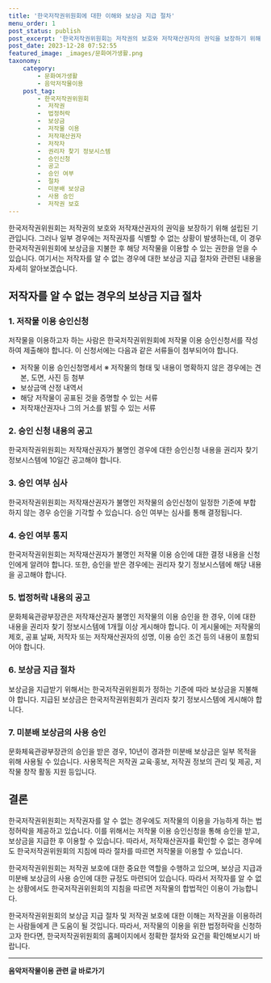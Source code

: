 ```yaml
---
title: '한국저작권위원회에 대한 이해와 보상금 지급 절차'
menu_order: 1
post_status: publish
post_excerpt: '한국저작권위원회는 저작권의 보호와 저작재산권자의 권익을 보장하기 위해 설립된 기관입니다. 그러나 일부 경우에는 저작권자를 식별할 수 없는 상황이 발생하는데, 이 경우 한국저작권위원회에 보상금을 지불한 후 해당 저작물을 이용할 수 있는 권한을 얻을 수 있습니다. 여기서는 저작자를 알 수 없는 경우에 대한 보상금 지급 절차와 관련된 내용을 자세히 알아보겠습니다.'
post_date: 2023-12-28 07:52:55
featured_image: _images/문화여가생활.png
taxonomy:
    category:
        - 문화여가생활
        - 음악저작물이용
    post_tag:
        - 한국저작권위원회
        -  저작권
        -  법정허락
        -  보상금
        -  저작물 이용
        -  저작재산권자
        -  저작자
        -  권리자 찾기 정보시스템
        -  승인신청
        -  공고
        -  승인 여부
        -  절차
        -  미분배 보상금
        -  사용 승인
        -  저작권 보호
---
```



한국저작권위원회는 저작권의 보호와 저작재산권자의 권익을 보장하기 위해 설립된 기관입니다. 그러나 일부 경우에는 저작권자를 식별할 수 없는 상황이 발생하는데, 이 경우 한국저작권위원회에 보상금을 지불한 후 해당 저작물을 이용할 수 있는 권한을 얻을 수 있습니다. 여기서는 저작자를 알 수 없는 경우에 대한 보상금 지급 절차와 관련된 내용을 자세히 알아보겠습니다.

## 저작자를 알 수 없는 경우의 보상금 지급 절차

### 1. 저작물 이용 승인신청

저작물을 이용하고자 하는 사람은 한국저작권위원회에 저작물 이용 승인신청서를 작성하여 제출해야 합니다. 이 신청서에는 다음과 같은 서류들이 첨부되어야 합니다.

- 저작물 이용 승인신청명세서
  ※ 저작물의 형태 및 내용이 명확하지 않은 경우에는 견본, 도면, 사진 등 첨부
- 보상금액 산정 내역서
- 해당 저작물이 공표된 것을 증명할 수 있는 서류
- 저작재산권자나 그의 거소를 밝힐 수 있는 서류

### 2. 승인 신청 내용의 공고

한국저작권위원회는 저작재산권자가 불명인 경우에 대한 승인신청 내용을 권리자 찾기 정보시스템에 10일간 공고해야 합니다.

### 3. 승인 여부 심사

한국저작권위원회는 저작재산권자가 불명인 저작물의 승인신청이 일정한 기준에 부합하지 않는 경우 승인을 기각할 수 있습니다. 승인 여부는 심사를 통해 결정됩니다.

### 4. 승인 여부 통지

한국저작권위원회는 저작재산권자가 불명인 저작물 이용 승인에 대한 결정 내용을 신청인에게 알려야 합니다. 또한, 승인을 받은 경우에는 권리자 찾기 정보시스템에 해당 내용을 공고해야 합니다.

### 5. 법정허락 내용의 공고

문화체육관광부장관은 저작재산권자 불명인 저작물의 이용 승인을 한 경우, 이에 대한 내용을 권리자 찾기 정보시스템에 1개월 이상 게시해야 합니다. 이 게시물에는 저작물의 제호, 공표 날짜, 저작자 또는 저작재산권자의 성명, 이용 승인 조건 등의 내용이 포함되어야 합니다.

### 6. 보상금 지급 절차

보상금을 지급받기 위해서는 한국저작권위원회가 정하는 기준에 따라 보상금을 지불해야 합니다. 지급된 보상금은 한국저작권위원회가 권리자 찾기 정보시스템에 게시해야 합니다.

### 7. 미분배 보상금의 사용 승인

문화체육관광부장관의 승인을 받은 경우, 10년이 경과한 미분배 보상금은 일부 목적을 위해 사용될 수 있습니다. 사용목적은 저작권 교육·홍보, 저작권 정보의 관리 및 제공, 저작물 창작 활동 지원 등입니다.

## 결론

한국저작권위원회는 저작권자를 알 수 없는 경우에도 저작물의 이용을 가능하게 하는 법정허락을 제공하고 있습니다. 이를 위해서는 저작물 이용 승인신청을 통해 승인을 받고, 보상금을 지급한 후 이용할 수 있습니다. 따라서, 저작재산권자를 확인할 수 없는 경우에도 한국저작권위원회의 지침에 따라 절차를 따르면 저작물을 이용할 수 있습니다.

한국저작권위원회는 저작권 보호에 대한 중요한 역할을 수행하고 있으며, 보상금 지급과 미분배 보상금의 사용 승인에 대한 규정도 마련되어 있습니다. 따라서 저작자를 알 수 없는 상황에서도 한국저작권위원회의 지침을 따르면 저작물의 합법적인 이용이 가능합니다.

한국저작권위원회의 보상금 지급 절차 및 저작권 보호에 대한 이해는 저작권을 이용하려는 사람들에게 큰 도움이 될 것입니다. 따라서, 저작물의 이용을 위한 법정허락을 신청하고자 한다면, 한국저작권위원회의 홈페이지에서 정확한 절차와 요건을 확인해보시기 바랍니다.


<!-- wp:separator -->
<hr class="wp-block-separator has-alpha-channel-opacity"/>
<!-- /wp:separator -->

<!-- wp:group {"backgroundColor":"base","layout":{"type":"constrained"}} -->
<div class="wp-block-group has-base-background-color has-background"><!-- wp:paragraph {"align":"center","fontSize":"medium"} -->
<p class="has-text-align-center has-large-font-size"><strong>음악저작물이용 관련 글 바로가기</strong></p>
<!-- /wp:paragraph -->


<!-- wp:latest-posts
{"categories":[{"id":15931,"count":19,"description":"","link":"https://uknowlaw.com/category/%ec%9d%8c%ec%95%85%ec%a0%80%ec%9e%91%eb%ac%bc%ec%9d%b4%ec%9a%a9/","name":"음악저작물이용","slug":"음악저작물이용","taxonomy":"category","parent":0,"meta":[],"_links":{"self":[{"href":"https://uknowlaw.com/wp-json/wp/v2/categories/15931"}],"collection":[{"href":"https://uknowlaw.com/wp-json/wp/v2/categories"}],"about":[{"href":"https://uknowlaw.com/wp-json/wp/v2/taxonomies/category"}],"wp:post_type":[{"href":"https://uknowlaw.com/wp-json/wp/v2/posts?categories=15931"}],"curies":[{"name":"wp","href":"https://api.w.org/{rel}","templated":true}]}}],"postsToShow":100,"excerptLength":28,"postLayout":"grid","columns":2,"featuredImageAlign":"left","featuredImageSizeSlug":"large","fontSize":"small"} /--></div>
<!-- /wp:group -->